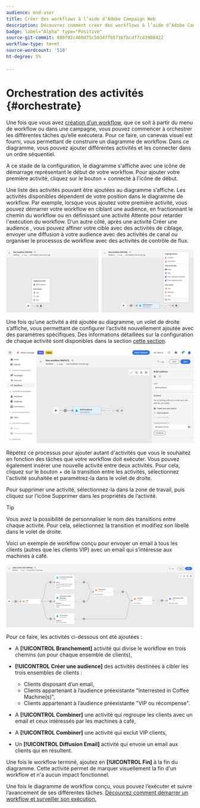 ```yaml
---
audience: end-user
title: Créer des workflows à l’aide d’Adobe Campaign Web
description: Découvrez comment créer des workflows à l’aide d’Adobe Campaign Web.
badge: label="Alpha" type="Positive"
source-git-commit: 880f02c460d75c50347fb5716fbcdf7cd3908422
workflow-type: tm+mt
source-wordcount: '518'
ht-degree: 5%

---
```



# Orchestration des activités {#orchestrate}

Une fois que vous avez [création d’un workflow](create-workflow.md), que ce soit à partir du menu de workflow ou dans une campagne, vous pouvez commencer à orchestrer les différentes tâches qu’elle exécutera. Pour ce faire, un canevas visuel est fourni, vous permettant de construire un diagramme de workflow. Dans ce diagramme, vous pouvez ajouter différentes activités et les connecter dans un ordre séquentiel.

A ce stade de la configuration, le diagramme s&#39;affiche avec une icône de démarrage représentant le début de votre workflow. Pour ajouter votre première activité, cliquez sur le bouton + connecté à l&#39;icône de début.

Une liste des activités pouvant être ajoutées au diagramme s’affiche. Les activités disponibles dépendent de votre position dans le diagramme de workflow. Par exemple, lorsque vous ajoutez votre première activité, vous pouvez démarrer votre workflow en ciblant une audience, en fractionnant le chemin du workflow ou en définissant une activité Attente pour retarder l&#39;exécution du workflow. D’un autre côté, après une activité Créer une audience , vous pouvez affiner votre cible avec des activités de ciblage, envoyer une diffusion à votre audience avec des activités de canal ou organiser le processus de workflow avec des activités de contrôle de flux.

![](assets/workflow-start.png)

Une fois qu’une activité a été ajoutée au diagramme, un volet de droite s’affiche, vous permettant de configurer l’activité nouvellement ajoutée avec des paramètres spécifiques. Des informations détaillées sur la configuration de chaque activité sont disponibles dans la section [cette section](activities/about-activities.md).

![](assets/workflow-configure-activities.png)

Répétez ce processus pour ajouter autant d&#39;activités que vous le souhaitez en fonction des tâches que votre workflow doit exécuter. Vous pouvez également insérer une nouvelle activité entre deux activités. Pour cela, cliquez sur le bouton + de la transition entre les activités, sélectionnez l&#39;activité souhaitée et paramétrez-la dans le volet de droite.

Pour supprimer une activité, sélectionnez-la dans la zone de travail, puis cliquez sur l’icône Supprimer dans les propriétés de l’activité.

>[!TIP]
>
>Vous avez la possibilité de personnaliser le nom des transitions entre chaque activité. Pour cela, sélectionnez la transition et modifiez son libellé dans le volet de droite.

Voici un exemple de workflow conçu pour envoyer un email à tous les clients (autres que les clients VIP) avec un email qui s’intéresse aux machines à café.

![](assets/workflow-example.png)

Pour ce faire, les activités ci-dessous ont été ajoutées :

* A **[!UICONTROL Branchement]** activité qui divise le workflow en trois chemins (un pour chaque ensemble de clients),
* **[!UICONTROL Créer une audience]** des activités destinées à cibler les trois ensembles de clients :

   * Clients disposant d’un email,
   * Clients appartenant à l’audience préexistante &quot;Interrested in Coffee Machine(s)&quot;,
   * Clients appartenant à l’audience préexistante &quot;VIP ou récompense&quot;.

* A **[!UICONTROL Combiner]** une activité qui regroupe les clients avec un email et ceux intéressés par les machines à café,
* A **[!UICONTROL Combiner]** une activité qui exclut VIP clients,
* Un **[!UICONTROL Diffusion Email]** activité qui envoie un email aux clients qui en résultent.

Une fois le workflow terminé, ajoutez en **[!UICONTROL Fin]** à la fin du diagramme. Cette activité permet de marquer visuellement la fin d&#39;un workflow et n&#39;a aucun impact fonctionnel.

Une fois le diagramme de workflow conçu, vous pouvez l’exécuter et suivre l’avancement de ses différentes tâches. [Découvrez comment démarrer un workflow et surveiller son exécution.](start-monitor-workflows.md)
